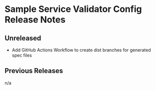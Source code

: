 # Sample Service Validator Config Release Notes

## Unreleased

- Add GitHub Actions Workflow to create dist branches for generated spec files

## Previous Releases

n/a